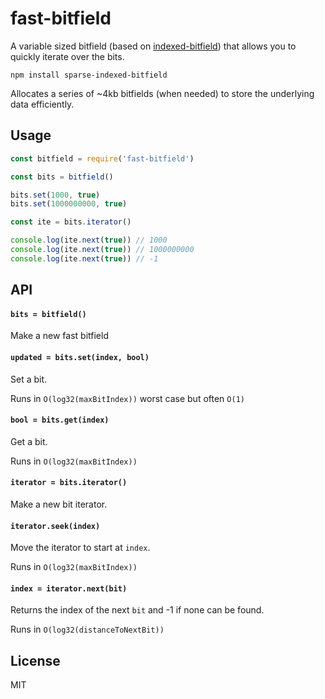 # fast-bitfield

A variable sized bitfield (based on [indexed-bitfield](https://github.com/mafintosh/indexed-bitfield)) that allows
you to quickly iterate over the bits.

```
npm install sparse-indexed-bitfield
```

Allocates a series of ~4kb bitfields (when needed) to store the underlying data efficiently.

## Usage

``` js
const bitfield = require('fast-bitfield')

const bits = bitfield()

bits.set(1000, true)
bits.set(1000000000, true)

const ite = bits.iterator()

console.log(ite.next(true)) // 1000
console.log(ite.next(true)) // 1000000000
console.log(ite.next(true)) // -1
```

## API

#### `bits = bitfield()`

Make a new fast bitfield

#### `updated = bits.set(index, bool)`

Set a bit.

Runs in `O(log32(maxBitIndex))` worst case but often `O(1)`

#### `bool = bits.get(index)`

Get a bit.

Runs in `O(log32(maxBitIndex))`

#### `iterator = bits.iterator()`

Make a new bit iterator.

#### `iterator.seek(index)`

Move the iterator to start at `index`.

Runs in `O(log32(maxBitIndex))`

#### `index = iterator.next(bit)`

Returns the index of the next `bit` and -1 if none can be found.

Runs in `O(log32(distanceToNextBit))`

## License

MIT
